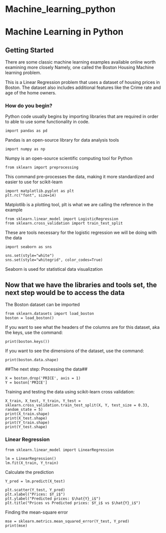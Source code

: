 # Machine_learning_python

Machine Learning in Python
==========================

## Getting Started ##

There are some classic machine learning examples available online worth examining more closely
Namely, one called the Boston Housing Machine learning problem.

This is a Linear Regression problem that uses a dataset of housing prices in Boston. The dataset also includes additional features like the Crime rate and age of the home owners.

### How do you begin? ###

Python code usually begins by importing libraries that are required in order to able to use some functionality in code.

```
import pandas as pd
```
Pandas is an open-source library for data analysis tools
```
import numpy as np
```
Numpy is an open-source scientific computing tool for Python
```
from sklearn import preprocessing
```
This command pre-processes the data, making it more standardized and easier to use for scikit-learn
```
import matplotlib.pyplot as plt 
plt.rc("font", size=14)
```
Matplotlib is a plotting tool, plt is what we are calling the reference in the example
```
from sklearn.linear_model import LogisticRegression
from sklearn.cross_validation import train_test_split
```
These are tools necessary for the logistic regression we will be doing with the data
```
import seaborn as sns

sns.set(style="white")
sns.set(style="whitegrid", color_codes=True)
```
Seaborn is used for statistical data visualization

## Now that we have the libraries and tools set, the next step would be to access the data ##

The Boston dataset can be imported
```
from sklearn.datasets import load_boston
boston = load_boston()
```

If you want to see what the headers of the columns are for this dataset, aka the keys, use the command:
```
print(boston.keys())
```

If you want to see the dimensions of the dataset, use the command:
```
print(boston.data.shape)
```

##The next step: Processing the data##
```
X = boston.drop('PRICE', axis = 1)
Y = boston['PRICE']
```

Training and testing the data using scikit-learn cross validation:
```
X_train, X_test, Y_train, Y_test = sklearn.cross_validation.train_test_split(X, Y, test_size = 0.33, random_state = 5)
print(X_train.shape)
print(X_test.shape)
print(Y_train.shape)
print(Y_test.shape)
```

### Linear Regression ###
```
from sklearn.linear_model import LinearRegression

lm = LinearRegression()
lm.fit(X_train, Y_train)
```

Calculate the prediction
```
Y_pred = lm.predict(X_test)

plt.scatter(Y_test, Y_pred)
plt.xlabel("Prices: $Y_i$")
plt.ylabel("Predicted prices: $\hat{Y}_i$")
plt.title("Prices vs Predicted prices: $Y_i$ vs $\hat{Y}_i$")
```


Finding the mean-square error
```
mse = sklearn.metrics.mean_squared_error(Y_test, Y_pred)
print(mse)
```
